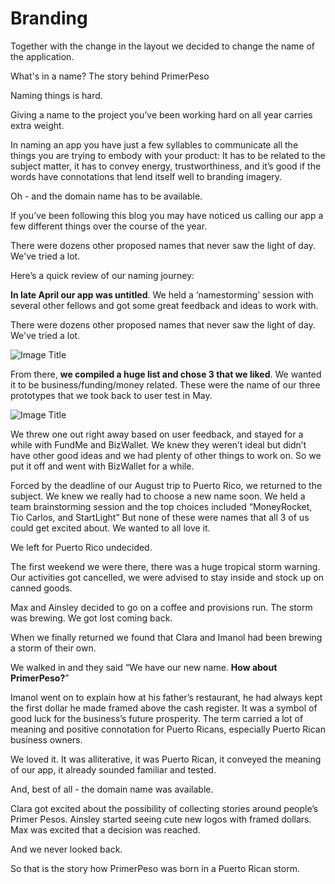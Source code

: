# Branding

Together with the change in the layout we decided to change the name of the application.

What's in a name? The story behind PrimerPeso

Naming things is hard.

Giving a name to the project you’ve been working hard on all year carries extra weight.

In naming an app you have just a few syllables to communicate all the things you are trying to embody with your product: It has to be related to the subject matter, it has to convey energy, trustworthiness, and it’s good if the words have connotations that lend itself well to branding imagery.

Oh - and the domain name has to be available.

If you’ve been following this blog you may have noticed us calling our app a few different things over the course of the year.

There were dozens other proposed names that never saw the light of day. We've tried a lot.

Here’s a quick review of our naming journey:

**In late April our app was untitled**. We held a ‘namestorming’ session with several other fellows and got some great feedback and ideas to work with.

There were dozens other proposed names that never saw the light of day. We've tried a lot.


![Image Title](http://cl.ly/Xkmy/Screen_Shot_2014_09_21_at_11_30_37_AM.png)

From there, **we compiled a huge list and chose 3 that we liked**. We wanted it to be business/funding/money related.
These were the name of our three prototypes that we took back to user test in May.

![Image Title](http://cl.ly/Xkgk/Prototype_AllFronts.jpg)


We threw one out right away based on user feedback, and stayed for a while with FundMe and BizWallet. We knew they weren’t ideal but didn’t have other good ideas and we had plenty of other things to work on. So we put it off and went with BizWallet for a while.

Forced by the deadline of our August trip to Puerto Rico, we returned to the subject. We knew we really had to choose a new name soon. We held a team brainstorming session and the top choices included “MoneyRocket, Tio Carlos, and StartLight” But none of these were names that all 3 of us could get excited about. We wanted to all love it.

We left for Puerto Rico undecided.

The first weekend we were there, there was a huge tropical storm warning. Our activities got cancelled, we were advised to stay inside and stock up on canned goods.

Max and Ainsley decided to go on a coffee and provisions run. The storm was brewing. We got lost coming back.

When we finally returned we found that Clara and Imanol had been brewing a storm of their own.

We walked in and they said “We have our new name. **How about PrimerPeso?**”

Imanol went on to explain how at his father’s restaurant, he had always kept the first dollar he made framed above the cash register. It was a symbol of good luck for the business’s future prosperity. The term carried a lot of meaning and positive connotation for Puerto Ricans, especially Puerto Rican business owners.

We loved it. It was alliterative, it was Puerto Rican, it conveyed the meaning of our app, it already sounded familiar and tested.

And, best of all - the domain name was available.

Clara got excited about the possibility of collecting stories around people’s Primer Pesos. Ainsley started seeing cute new logos with framed dollars. Max was excited that a decision was reached.

And we never looked back.

So that is the story how PrimerPeso was born in a Puerto Rican storm.
